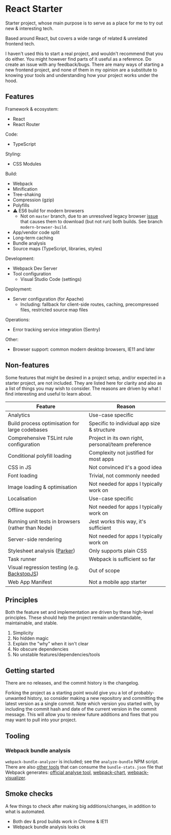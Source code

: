 # React Starter
Starter project, whose main purpose is to serve as a place for me to try out new & interesting tech.

Based around React, but covers a wide range of related & unrelated frontend tech.

I haven't used this to start a real project, and wouldn't recommend that you do either. You might
however find parts of it useful as a reference. Do create an issue with any feedback/bugs. There
are many ways of starting a new frontend project, and none of them in my opinion are a substitute
to knowing your tools and understanding how your project works under the hood.

## Features
Framework & ecosystem:
* React
* React Router

Code:
* TypeScript

Styling:
* CSS Modules

Build:
* Webpack
* Minification
* Tree-shaking
* Compression (gzip)
* Polyfills
* ⚠ ES6 build for modern browsers
  * Not on `master` branch, due to an unresolved legacy browser
    [issue](https://github.com/philipwalton/webpack-esnext-boilerplate/issues/1)
    that causes them to download (but not run) both builds.
    See branch `modern-browser-build`.
* App/vendor code split
* Long-term caching
* Bundle analysis
* Source maps (TypeScript, libraries, styles)

Development:
* Webpack Dev Server
* Tool configuration
  * Visual Studio Code (settings)

Deployment:
* Server configuration (for Apache)
  * Including: fallback for client-side routes, caching, precompressed files, restricted source map files

Operations:
* Error tracking service integration (Sentry)

Other:
* Browser support: common modern desktop browsers, IE11 and later

## Non-features
Some features that might be desired in a project setup, and/or expected in a starter project,
are not included. They are listed here for clarity and also as a list of things you may
wish to consider. The reasons are driven by what I find interesting and useful to learn about.

Feature | Reason
--------|--------
Analytics | Use-case specific
Build process optimisation for large codebases | Specific to individual app size & structure
Comprehensive TSLint rule configuration | Project in its own right, personal/team preference
Conditional polyfill loading | Complexity not justified for most apps
CSS in JS | Not convinced it's a good idea
Font loading | Trivial, not commonly needed
Image loading & optimisation | Not needed for apps I typically work on
Localisation | Use-case specific
Offline support | Not needed for apps I typically work on
Running unit tests in browsers (rather than Node) | Jest works this way, it's sufficient
Server-side rendering | Not needed for apps I typically work on
Stylesheet analysis ([Parker](https://github.com/katiefenn/parker/)) | Only supports plain CSS
Task runner | Webpack is sufficient so far
Visual regression testing (e.g. [BackstopJS](https://github.com/garris/BackstopJS)) | Out of scope
Web App Manifest | Not a mobile app starter

## Principles
Both the feature set and implementation are driven by these high-level principles. These should
help the project remain understandable, maintainable, and stable.

1. Simplicity
1. No hidden magic
1. Explain the "why" when it isn't clear
1. No obscure dependencies
1. No unstable features/dependencies/tools

## Getting started
There are no releases, and the commit history is the changelog.

Forking the project as a starting point would give you a lot of probably-unwanted history,
so consider making a new repository and committing the latest version as a single commit. Note which version you started with, by including the commit hash and date of the current version
in the commit message. This will allow you to review future additions and fixes that you may want
to pull into your project.

## Tooling
### Webpack bundle analysis
`webpack-bundle-analyzer` is included; see the `analyze-bundle` NPM script.
There are also [other tools](https://webpack.js.org/guides/code-splitting/#bundle-analysis)
that can consume the `bundle-stats.json` file that Webpack generates:
[official analyse tool](https://webpack.github.io/analyse),
[webpack-chart](https://alexkuz.github.io/webpack-chart),
[webpack-visualizer](https://chrisbateman.github.io/webpack-visualizer).

## Smoke checks
A few things to check after making big additions/changes, in addition to what is automated.

* Both dev & prod builds work in Chrome & IE11
* Webpack bundle analysis looks ok
